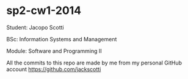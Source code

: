 sp2-cw1-2014
============
Student: Jacopo Scotti

BSc: Information Systems and Management

Module: Software and Programming II

All the commits to this repo are made by me from my personal GitHub account https://github.com/jackscotti
